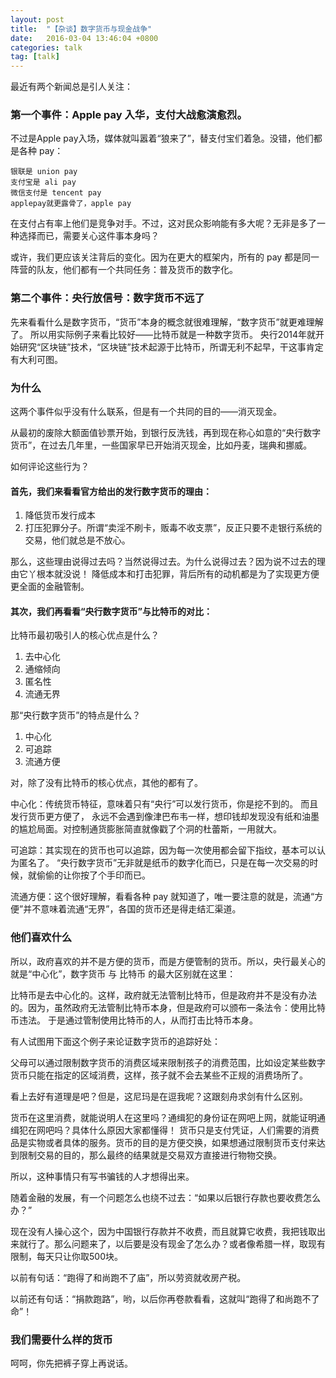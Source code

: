 ```yaml
---
layout: post
title:  "【杂谈】数字货币与现金战争"
date:   2016-03-04 13:46:04 +0800
categories: talk
tag: [talk]
---
```

最近有两个新闻总是引人关注：

### 第一个事件：Apple pay 入华，支付大战愈演愈烈。

不过是Apple pay入场，媒体就叫嚣着“狼来了”，替支付宝们着急。没错，他们都是各种 pay：

    银联是 union pay
    支付宝是 ali pay
    微信支付是 tencent pay
    applepay就更露骨了，apple pay

在支付占有率上他们是竞争对手。不过，这对民众影响能有多大呢？无非是多了一种选择而已，需要关心这件事本身吗？

或许，我们更应该关注背后的变化。因为在更大的框架内，所有的 pay 都是同一阵营的队友，他们都有一个共同任务：普及货币的数字化。

### 第二个事件：央行放信号：数字货币不远了
先来看看什么是数字货币，“货币”本身的概念就很难理解，“数字货币”就更难理解了。
所以用实际例子来看比较好——比特币就是一种数字货币。
央行2014年就开始研究“区块链”技术，“区块链”技术起源于比特币，所谓无利不起早，干这事肯定有大利可图。

### 为什么
这两个事件似乎没有什么联系，但是有一个共同的目的——消灭现金。

从最初的废除大额面值钞票开始，到银行反洗钱，再到现在称心如意的“央行数字货币”，在过去几年里，一些国家早已开始消灭现金，比如丹麦，瑞典和挪威。

如何评论这些行为？

#### 首先，我们来看看官方给出的发行数字货币的理由：

1. 降低货币发行成本
2. 打压犯罪分子。所谓“卖淫不刷卡，贩毒不收支票”，反正只要不走银行系统的交易，他们就总是不放心。

那么，这些理由说得过去吗？当然说得过去。为什么说得过去？因为说不过去的理由它丫根本就没说！
降低成本和打击犯罪，背后所有的动机都是为了实现更方便更全面的金融管制。

#### 其次，我们再看看“央行数字货币”与比特币的对比：

比特币最初吸引人的核心优点是什么？

1. 去中心化
2. 通缩倾向
3. 匿名性
4. 流通无界

那“央行数字货币”的特点是什么？

1. 中心化
2. 可追踪
3. 流通方便

对，除了没有比特币的核心优点，其他的都有了。

中心化：传统货币特征，意味着只有“央行”可以发行货币，你是挖不到的。
而且发行货币更方便了， 永远不会遇到像津巴布韦一样，想印钱却发现没有纸和油墨的尴尬局面。对控制通货膨胀简直就像戳了个洞的杜蕾斯，一用就大。
    
可追踪：其实现在的货币也可以追踪，因为每一次使用都会留下指纹，基本可以认为匿名了。
“央行数字货币”无非就是纸币的数字化而已，只是在每一次交易的时候，就偷偷的让你按了个手印而已。
    
流通方便：这个很好理解，看看各种 pay 就知道了，唯一要注意的就是，流通“方便”并不意味着流通“无界”，各国的货币还是得走结汇渠道。

### 他们喜欢什么

所以，政府喜欢的并不是方便的货币，而是方便管制的货币。所以，央行最关心的就是“中心化”，数字货币 与 比特币 的最大区别就在这里：
                                            
比特币是去中心化的。这样，政府就无法管制比特币，但是政府并不是没有办法的。因为，虽然政府无法管制比特币本身，但是政府可以颁布一条法令：使用比特币违法。
于是通过管制使用比特币的人，从而打击比特币本身。

有人试图用下面这个例子来论证数字货币的追踪好处：

父母可以通过限制数字货币的消费区域来限制孩子的消费范围，比如设定某些数字货币只能在指定的区域消费，这样，孩子就不会去某些不正规的消费场所了。

看上去好有道理是吧？但是，这尼玛是在逗我呢？这跟刻舟求剑有什么区别。

货币在这里消费，就能说明人在这里吗？通缉犯的身份证在网吧上网，就能证明通缉犯在网吧吗？具体什么原因大家都懂得！
货币只是支付凭证，人们需要的消费品是实物或者具体的服务。货币的目的是方便交换，如果想通过限制货币支付来达到限制交易的目的，那么最终的结果就是交易双方直接进行物物交换。

所以，这种事情只有写书骗钱的人才想得出来。

随着金融的发展，有一个问题怎么也绕不过去：“如果以后银行存款也要收费怎么办？”

现在没有人操心这个，因为中国银行存款并不收费，而且就算它收费，我把钱取出来就行了。那么问题来了，以后要是没有现金了怎么办？或者像希腊一样，取现有限制，每天只让你取500块。

以前有句话：“跑得了和尚跑不了庙”，所以劳资就收房产税。

以前还有句话：“捐款跑路”，哟，以后你再卷款看看，这就叫“跑得了和尚跑不了命”！

### 我们需要什么样的货币

呵呵，你先把裤子穿上再说话。

